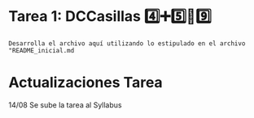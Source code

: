 # Tarea 1: DCCasillas 4️⃣➕5️⃣🟰9️⃣

`Desarrolla el archivo aquí utilizando lo estipulado en el archivo "README_inicial.md`

# Actualizaciones Tarea

14/08 Se sube la tarea al Syllabus

